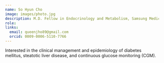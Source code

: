 ```yaml
---
name: So Hyun Cho
image: images/photo.jpg
description: M.D. Fellow in Endocrinology and Metabolism, Samsung Medical Center 
role: 
links:
  email: queenjho89@gmail.com
  orcid: 0009-0006-5110-7766
---
```


Interested in the clinical management and epidemiology of diabetes mellitus, steatotic liver disease, and continuous glucose monitoring (CGM).